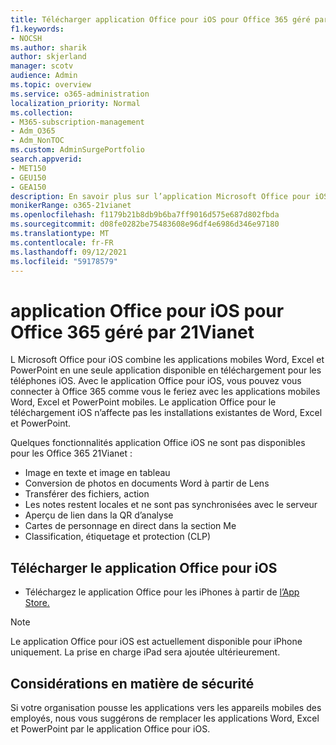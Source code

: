 ```yaml
---
title: Télécharger application Office pour iOS pour Office 365 géré par 21Vianet
f1.keywords:
- NOCSH
ms.author: sharik
author: skjerland
manager: scotv
audience: Admin
ms.topic: overview
ms.service: o365-administration
localization_priority: Normal
ms.collection:
- M365-subscription-management
- Adm_O365
- Adm_NonTOC
ms.custom: AdminSurgePortfolio
search.appverid:
- MET150
- GEU150
- GEA150
description: En savoir plus sur l’application Microsoft Office pour iOS pour Office 365 21Vianet et comment la télécharger pour les clients en Chine.
monikerRange: o365-21vianet
ms.openlocfilehash: f1179b21b8db9b6ba7ff9016d575e687d802fbda
ms.sourcegitcommit: d08fe0282be75483608e96df4e6986d346e97180
ms.translationtype: MT
ms.contentlocale: fr-FR
ms.lasthandoff: 09/12/2021
ms.locfileid: "59178579"
---
```

# <a name="office-app-for-ios-for-office-365-operated-by-21vianet"></a>application Office pour iOS pour Office 365 géré par 21Vianet

L Microsoft Office pour iOS combine les applications mobiles Word, Excel et PowerPoint en une seule application disponible en téléchargement pour les téléphones iOS. Avec le application Office pour iOS, vous pouvez vous connecter à Office 365 comme vous le feriez avec les applications mobiles Word, Excel et PowerPoint mobiles. Le application Office pour le téléchargement iOS n’affecte pas les installations existantes de Word, Excel et PowerPoint.

Quelques fonctionnalités application Office iOS ne sont pas disponibles pour les Office 365 21Vianet :

- Image en texte et image en tableau 
- Conversion de photos en documents Word à partir de Lens 
- Transférer des fichiers, action 
- Les notes restent locales et ne sont pas synchronisées avec le serveur
- Aperçu de lien dans la QR d’analyse
- Cartes de personnage en direct dans la section Me
- Classification, étiquetage et protection (CLP)


## <a name="download-the-office-app-for-ios"></a>Télécharger le application Office pour iOS

- Téléchargez le application Office pour les iPhones à partir de [l’App Store.](https://products.office.com/mobile/office?rtc=2) 

> [!NOTE]
> Le application Office pour iOS est actuellement disponible pour iPhone uniquement. La prise en charge iPad sera ajoutée ultérieurement. 

## <a name="security-considerations"></a>Considérations en matière de sécurité

Si votre organisation pousse les applications vers les appareils mobiles des employés, nous vous suggérons de remplacer les applications Word, Excel et PowerPoint par le application Office pour iOS.  


